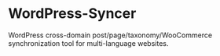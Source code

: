 # WordPress-Syncer
WordPress cross-domain post/page/taxonomy/WooCommerce synchronization tool for multi-language websites.
